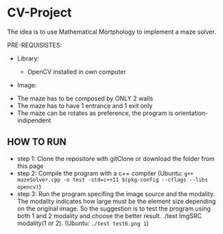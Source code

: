 # CV-Project

The idea is to use Mathematical Mortphology to implement a maze solver.

PRE-REQUISISTES:

  * Library:
    - OpenCV installed in own computer

  * Image:
   - The maze has to be composed by ONLY 2 walls
   - The maze has to have 1 entrance and 1 exit only
   - The maze can be rotates as preference, the program is orientation-indipendent


## HOW TO RUN

 - step 1: Clone the repositore with gitClone or download the folder from this page
 - step 2: Compile the program with a c++ compiler (Ubuntu: `g++ mazeSolver.cpp -o test -std=c++11 $(pkg-config --cflags --libs opencv)`)
 - step 3: Run the program specifing the image source and the modality. The modality indicates how large must be the element size depending on the original image. So the suggestion is to test the program using both 1 and 2 modality and choose the better result. ./test ImgSRC modality(1 or 2). (Ubuntu: `./test test6.png 1`)
 
